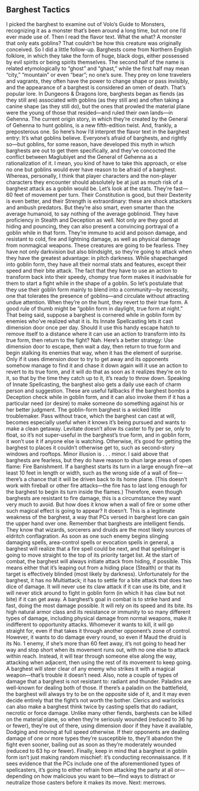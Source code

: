 ## Barghest Tactics

I picked the barghest to examine out of Volo’s Guide to Monsters, recognizing it as a monster that’s been around a long time, but not one I’d ever made use of. Then I read the flavor text. What the what? A monster that only eats goblins? That couldn’t be how this creature was originally conceived.
So I did a little follow-up. Barghests come from Northern English folklore, in which they take the form of huge, black dogs, either possessed by evil spirits or being spirits themselves. The second half of the name is related etymologically to “ghost” and “ghast,” while the first half may mean “city,” “mountain” or even “bear”; no one’s sure. They prey on lone travelers and vagrants, they often have the power to change shape or pass invisibly, and the appearance of a barghest is considered an omen of death.
That’s popular lore. In Dungeons & Dragons lore, barghests began as fiends (as they still are) associated with goblins (as they still are) and often taking a canine shape (as they still do), but the ones that prowled the material plane were the young of those that resided—and ruled their own lands—in Gehenna. The current origin story, in which they’re created by the General of Gehenna to hunt goblins, is a new fifth-edition twist. And, frankly, a preposterous one.
So here’s how I’d interpret the flavor text in the barghest entry: It’s what goblins believe. Everyone’s afraid of barghests, and rightly so—but goblins, for some reason, have developed this myth in which barghests are out to get them specifically, and they’ve concocted the conflict between Maglubiyet and the General of Gehenna as a rationalization of it. I mean, you kind of have to take this approach, or else no one but goblins would ever have reason to be afraid of a barghest. Whereas, personally, I think that player characters and the non-player characters they encounter should absolutely be at just as much risk of a barghest attack as a goblin would be.
Let’s look at the stats. They’re fast—60 feet of movement per turn. Their Constitution is good, but their Dexterity is even better, and their Strength is extraordinary: these are shock attackers and ambush predators. But they’re also smart, even smarter than the average humanoid, to say nothing of the average goblinoid. They have proficiency in Stealth and Deception as well. Not only are they good at hiding and pouncing, they can also present a convincing portrayal of a goblin while in that form.
They’re immune to acid and poison damage, and resistant to cold, fire and lightning damage, as well as physical damage from nonmagical weapons. These creatures are going to be fearless. They have not only darkvision but also blindsight, so they’re going to attack when they have the greatest advantage: in pitch darkness.
While shapechanged into goblin form, they have all their normal stats and features, except their speed and their bite attack. The fact that they have to use an action to transform back into their speedy, chompy true form makes it inadvisable for them to start a fight while in the shape of a goblin. So let’s postulate that they use their goblin form mainly to blend into a community—by necessity, one that tolerates the presence of goblins—and circulate without attracting undue attention. When they’re on the hunt, they revert to their true form. A good rule of thumb might be “goblin form in daylight, true form at night.”
That being said, suppose a barghest is cornered while in goblin form by enemies who’ve realized what it is. Its Innate Spellcasting lets it cast dimension door once per day. Should it use this handy escape hatch to remove itself to a distance where it can use an action to transform into its true form, then return to the fight? Nah. Here’s a better strategy: Use dimension door to escape, then wait a day, then return to true form and begin stalking its enemies that way, when it has the element of surprise. Only if it uses dimension door to try to get away and its opponents somehow manage to find it and chase it down again will it use an action to revert to its true form, and it will do that as soon as it realizes they’re on to it, so that by the time they catch up to it, it’s ready to throw down.
Speaking of Innate Spellcasting, the barghest also gets a daily use each of charm person and suggestion. These are useful fallbacks if the barghest bombs a Deception check while in goblin form, and it can also invoke them if it has a particular need (or desire) to make someone do something against his or her better judgment. The goblin-form barghest is a wicked little troublemaker.
Pass without trace, which the barghest can cast at will, becomes especially useful when it knows it’s being pursued and wants to make a clean getaway. Levitate doesn’t allow its caster to fly per se, only to float, so it’s not super-useful in the barghest’s true form, and in goblin form, it won’t use it if anyone else is watching. Otherwise, it’s good for getting the barghest to places it couldn’t otherwise get to, such as second-story windows and rooftops. Minor illusion is . . . minor.
I said above that barghests are fearless, but they do have reason to shun large areas of open flame: Fire Banishment. If a barghest starts its turn in a large enough fire—at least 10 feet in length or width, such as the wrong side of a wall of fire—there’s a chance that it will be driven back to its home plane. (This doesn’t work with fireball or other fire attacks—the fire has to last long enough for the barghest to begin its turn inside the flames.) Therefore, even though barghests are resistant to fire damage, this is a circumstance they want very much to avoid.
But how does it know when a wall of fire or some other such magical effect is going to appear? It doesn’t. This is a legitimate weakness of the barghest, a way that PCs versed in barghest lore can gain the upper hand over one.
Remember that barghests are intelligent fiends. They know that wizards, sorcerers and druids are the most likely sources of eldritch conflagration. As soon as one such enemy begins slinging damaging spells, area-control spells or evocation spells in general, a barghest will realize that a fire spell could be next, and that spellslinger is going to move straight to the top of its priority target list.
At the start of combat, the barghest will always initiate attack from hiding, if possible. This means either that it’s leaping out from a hiding place (Stealth) or that its target is effectively blinded (most likely by darkness). Unfortunately for the barghest, it has no Multiattack; it has to settle for a bite attack that does two dice of damage. It will never use its claw attack if it can use its bite, and it will never stick around to fight in goblin form (in which it has claw but not bite) if it can get away.
A barghest’s goal in combat is to strike hard and fast, doing the most damage possible. It will rely on its speed and its bite. Its high natural armor class and its resistance or immunity to so many different types of damage, including physical damage from normal weapons, make it indifferent to opportunity attacks. Whomever it wants to kill, it will go straight for, even if that takes it through another opponent’s zone of control.
However, it wants to do damage every round, so even if Maud the druid is its No. 1 enemy, if she’s more than 60 feet away, it’s not going to head her way and stop short when its movement runs out, with no one else to attack within reach. Instead, it will tear through someone else along the way, attacking when adjacent, then using the rest of its movement to keep going.
A barghest will steer clear of any enemy who strikes it with a magical weapon—that’s trouble it doesn’t need. Also, note a couple of types of damage that a barghest is not resistant to: radiant and thunder. Paladins are well-known for dealing both of those. If there’s a paladin on the battlefield, the barghest will always try to be on the opposite side of it, and it may even decide entirely that the fight’s not worth the bother. Clerics and warlocks can also make a barghest think twice by casting spells that do radiant, necrotic or force damage.
Unlike many other fiends, barghests can be killed on the material plane, so when they’re seriously wounded (reduced to 36 hp or fewer), they’re out of there, using dimension door if they have it available, Dodging and moving at full speed otherwise. If their opponents are dealing damage of one or more types they’re susceptible to, they’ll abandon the fight even sooner, bailing out as soon as they’re moderately wounded (reduced to 63 hp or fewer).
Finally, keep in mind that a barghest in goblin form isn’t just making random mischief: it’s conducting reconnaissance. If it sees evidence that the PCs include one of the aforementioned types of spellcasters, it’s going to either refrain from attacking the party at all or—depending on how malicious you want to be—find ways to distract or neutralize those casters before it makes its move.
Next: merrows.
